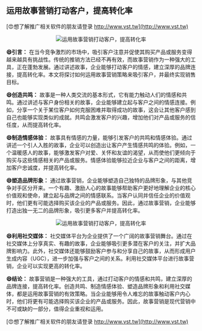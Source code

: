 ## **运用故事营销打动客户，提高转化率**

[😍想了解推广相关软件的朋友请登录 http://www.vst.tw](http://www.vst.tw)

 <center><img src="https://vst.tw/MP4/tuiguang/png/4.png" alt="运用故事营销打动客户，提高转化率"></center>

**😄引言：**
在当今竞争激烈的市场中，吸引客户注意并促使其购买产品或服务变得越来越具有挑战性。传统的推销方法已经不再有效，而故事营销作为一种强大的工具，正在蓬勃发展。通过讲述故事，企业能够打动客户的情感，建立深厚的品牌连接，提高转化率。本文将探讨如何运用故事营销策略来吸引客户，并最终实现销售目标。

**😄创造共鸣：**
故事是一种人类交流的基本形式，它有能力触动人们的情感和共鸣。通过讲述与客户身份相关的故事，企业能够建立起与客户之间的情感连接。例如，分享一个关于某位客户如何克服困难并取得成功的故事，这会让其他客户感到自己也能够实现类似的成就。共鸣会激发客户的兴趣，增加他们对产品或服务的信任度，从而提高转化率。

**😄制造情感体验：**
故事具有情感的力量，能够引发客户的共鸣和情感体验。通过讲述一个引人入胜的故事，企业可以创造出让客户产生情感共鸣的体验。例如，一个温暖感人的故事，能够激发客户对爱、关怀和友谊的渴望，从而使他们更倾向于购买与这些情感相关的产品或服务。情感体验能够拉近企业与客户之间的距离，增加客户忠诚度，并提高转化率。

**😄塑造品牌形象：**
通过故事营销，企业能够塑造自己独特的品牌形象，与其他竞争对手区分开来。一个有趣、激励人心的故事能够帮助客户更好地理解企业的核心价值观和使命，建立起与品牌之间的情感联系。当客户认同并信任企业的价值观时，他们更有可能选择购买该企业的产品或服务。因此，通过故事营销，企业能够打造出独一无二的品牌形象，吸引更多客户并提高转化率。

 <center><img src="https://vst.tw/MP4/tuiguang/png/6.png" alt="运用故事营销打动客户，提高转化率"></center>

**😄利用社交媒体：**
社交媒体平台为企业提供了一个广阔的故事营销舞台。通过在社交媒体上分享真实、有趣的故事，企业能够吸引更多潜在客户的关注，并扩大品牌影响力。此外，社交媒体还能够鼓励客户参与和分享自己的故事，从而形成用户生成内容（UGC），进一步加强与客户之间的关系。利用社交媒体平台进行故事营销，企业可以实现更高的转化率。

**😄结论：**
故事营销是一种强大的工具，通过打动客户的情感和共鸣，建立深厚的品牌连接，提高转化率。创造共鸣、制造情感体验、塑造品牌形象和利用社交媒体，都是运用故事营销的有效策略。当企业能够用令人难忘的故事触动客户内心时，他们将更有可能选择购买该企业的产品或服务。因此，故事营销是现代营销中不可或缺的一部分，值得企业重视和运用。

[😍想了解推广相关软件的朋友请登录 http://www.vst.tw](http://www.vst.tw)



